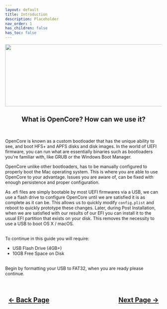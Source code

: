 ```yaml
---
layout: default
title: Introduction
description: Placeholder
nav_order: 1
has_children: false
has_toc: false
---
```


<style>
  .navigation-container {
    display: flex;
    justify-content: space-between;
    align-items: center;
    width: 100%;
  }
  
  .nav-button {
    margin: 10px;
  }
</style>

<p align="center">
  <img width="650" height="200" src="../../../assets/Headers/Header-Introduction.png">
</p>

<h2 align="center">What is OpenCore? How can we use it?</h2>
<br>

OpenCore is known as a custom bootloader that has the unique ability to see, and boot HFS+ and APFS disks and disk images. In the world of UEFI firmware, you can run what are essentially binaries such as bootloaders you're familiar with, like GRUB or the Windows Boot Manager.

OpenCore unlike other bootloaders, has to be manually configured to properly boot the Mac operating system. This is where you are able to use OpenCore to your advantage. Issues you are aware of, can be fixed with enough persistence and proper configuration. 

As .efi files are simply bootable by most UEFI firmwares via a USB, we can use a flash drive to configure OpenCore until we are satisfied it is as complete as it can be. This allows us to quickly modify ``config.plist`` and reboot to quickly prototype these changes. Later, during Post Installation, when we are satisfied with our results of our EFI you can install it to the usual EFI partition that exists on your disk. This removes the necessity to use a USB to boot OS X / macOS.

<br>
To continue in this guide you will require:

- USB Flash Drive (4GB+)
- 10GB Free Space on Disk

<br>
Begin by formatting your USB to FAT32, when you are ready please continue.

<h2 align="center">
  <br>
  <div class="navigation-container">
    <a class="nav-button" href="../../hardware/04-CompatibilityCharts/05-Misc/index">&larr; Back Page</a>
    <a class="nav-button" href="../02-GatheringFiles/index">Next Page &rarr;</a>
  </div>
  <br>
</h2>

